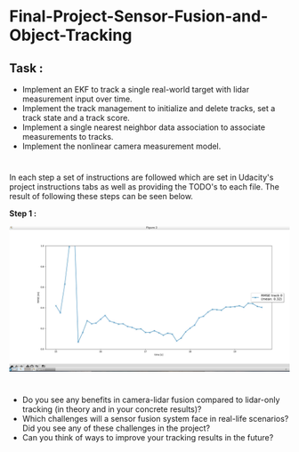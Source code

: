 # Final-Project-Sensor-Fusion-and-Object-Tracking

## **Task :**

* Implement an EKF to track a single real-world target with lidar measurement input over time.
* Implement the track management to initialize and delete tracks, set a track state and a track score.
* Implement a single nearest neighbor data association to associate measurements to tracks.
* Implement the nonlinear camera measurement model.

#

In each step a set of instructions are followed which are set in Udacity's project instructions tabs as well as providing the TODO's to each file. The result of following these steps can be seen below.

**Step 1 :**

![Figure_!](https://github.com/DishaJr/Final-Project-Sensor-Fusion-and-Object-Tracking/blob/main/AAAA)

#


* Do you see any benefits in camera-lidar fusion compared to lidar-only tracking (in theory and in your concrete results)?
* Which challenges will a sensor fusion system face in real-life scenarios? Did you see any of these challenges in the project?
* Can you think of ways to improve your tracking results in the future?
